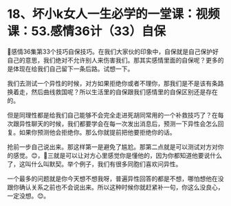 # 18、坏小k女人一生必学的一堂课：视频课：53.感情36计（33）自保

🎼感情36集第33个技巧自保技巧。在我们大家伙的印象中，自保就是自己保护好自己的意思，我们绝对不允许别人来伤害我们。那其实感情里面的自保呢？更多的是体现在给我们自己留下一条后路。试想一下。

我们去测试一个异性的时候，对方如果拒绝你或者不理你，那我们是不是该有条路换着走，然后曲线救国呢？所以生活里的自保跟我们感情里的自保区别还是存在的。

但是同理性都是给我们自己能够不会完全走进死胡同常用的一个补救技巧了？在每次跟异性聊天的时候，我们都要学会在每一次发出消息后，预测一下异性会怎么回复。如果你预测他会拒绝你。那么你就提前把他要拒绝你的话。

抢前一步自己说出来。那这样第一是避免了尴尬。那第二点就是可以测试对方对你的感觉。😊，🎼三就是可以让对方心里感觉你是懂他的，因为你都知道他要说什么了，这叫什么叫默契。举个例子，我们有很多同胞们喜欢问异性。

一个最多的问题就是你今天想不想我呀，普遍异性回答的都是不想，哪怕想他在没跟你确认关系之前也不会说出来。所以这种时候你就赶紧补一句，你这么没良心，一定没想。😊。

